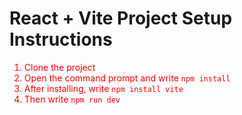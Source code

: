 <!DOCTYPE html>
<html lang="en">
<head>
    <meta charset="UTF-8">
    <meta name="viewport" content="width=device-width, initial-scale=1.0">
    <title>Project Setup Instructions</title>
</head>
<body>
    <h1>React + Vite Project Setup Instructions</h1>
    <ol>
        <li style="color: red;">Clone the project</li>
        <li style="color: red;">Open the command prompt and write <code>npm install</code></li>
        <li style="color: red;">After installing, write <code>npm install vite</code></li>
        <li style="color: red;">Then write <code>npm run dev</code></li>
    </ol>
</body>
</html>

